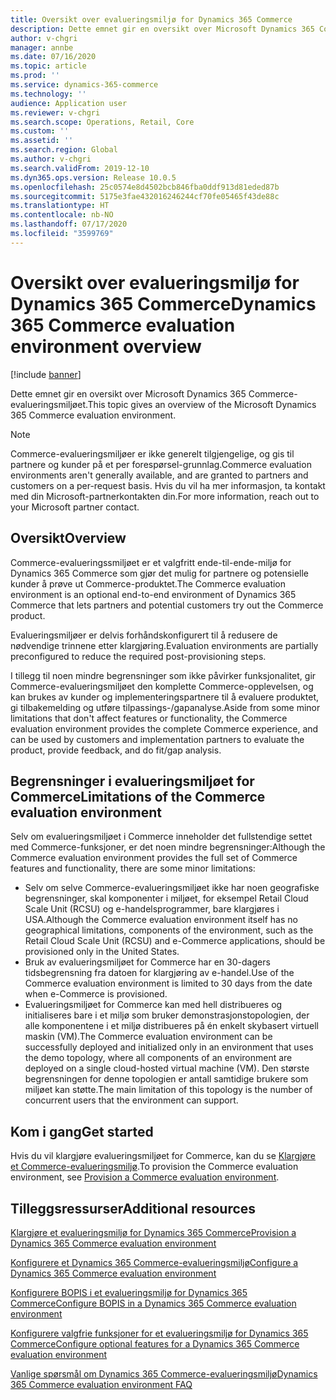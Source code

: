 ```yaml
---
title: Oversikt over evalueringsmiljø for Dynamics 365 Commerce
description: Dette emnet gir en oversikt over Microsoft Dynamics 365 Commerce-evalueringsmiljøet.
author: v-chgri
manager: annbe
ms.date: 07/16/2020
ms.topic: article
ms.prod: ''
ms.service: dynamics-365-commerce
ms.technology: ''
audience: Application user
ms.reviewer: v-chgri
ms.search.scope: Operations, Retail, Core
ms.custom: ''
ms.assetid: ''
ms.search.region: Global
ms.author: v-chgri
ms.search.validFrom: 2019-12-10
ms.dyn365.ops.version: Release 10.0.5
ms.openlocfilehash: 25c0574e8d4502bcb846fba0ddf913d81eded87b
ms.sourcegitcommit: 5175e3fae432016246244cf70fe05465f43de88c
ms.translationtype: HT
ms.contentlocale: nb-NO
ms.lasthandoff: 07/17/2020
ms.locfileid: "3599769"
---
```

# <a name="dynamics-365-commerce-evaluation-environment-overview"></a><span data-ttu-id="0c9d0-103">Oversikt over evalueringsmiljø for Dynamics 365 Commerce</span><span class="sxs-lookup"><span data-stu-id="0c9d0-103">Dynamics 365 Commerce evaluation environment overview</span></span>

[!include [banner](includes/banner.md)]

<span data-ttu-id="0c9d0-104">Dette emnet gir en oversikt over Microsoft Dynamics 365 Commerce-evalueringsmiljøet.</span><span class="sxs-lookup"><span data-stu-id="0c9d0-104">This topic gives an overview of the Microsoft Dynamics 365 Commerce evaluation environment.</span></span>

> [!NOTE]
> <span data-ttu-id="0c9d0-105">Commerce-evalueringsmiljøer er ikke generelt tilgjengelige, og gis til partnere og kunder på et per forespørsel-grunnlag.</span><span class="sxs-lookup"><span data-stu-id="0c9d0-105">Commerce evaluation environments aren't generally available, and are granted to partners and customers on a per-request basis.</span></span> <span data-ttu-id="0c9d0-106">Hvis du vil ha mer informasjon, ta kontakt med din Microsoft-partnerkontakten din.</span><span class="sxs-lookup"><span data-stu-id="0c9d0-106">For more information, reach out to your Microsoft partner contact.</span></span>

## <a name="overview"></a><span data-ttu-id="0c9d0-107">Oversikt</span><span class="sxs-lookup"><span data-stu-id="0c9d0-107">Overview</span></span>

<span data-ttu-id="0c9d0-108">Commerce-evalueringssmiljøet er et valgfritt ende-til-ende-miljø for Dynamics 365 Commerce som gjør det mulig for partnere og potensielle kunder å prøve ut Commerce-produktet.</span><span class="sxs-lookup"><span data-stu-id="0c9d0-108">The Commerce evaluation environment is an optional end-to-end environment of Dynamics 365 Commerce that lets partners and potential customers try out the Commerce product.</span></span>

<span data-ttu-id="0c9d0-109">Evalueringsmiljøer er delvis forhåndskonfigurert til å redusere de nødvendige trinnene etter klargjøring.</span><span class="sxs-lookup"><span data-stu-id="0c9d0-109">Evaluation environments are partially preconfigured to reduce the required post-provisioning steps.</span></span>

<span data-ttu-id="0c9d0-110">I tillegg til noen mindre begrensninger som ikke påvirker funksjonalitet, gir Commerce-evalueringsmiljøet den komplette Commerce-opplevelsen, og kan brukes av kunder og implementeringspartnere til å evaluere produktet, gi tilbakemelding og utføre tilpassings-/gapanalyse.</span><span class="sxs-lookup"><span data-stu-id="0c9d0-110">Aside from some minor limitations that don't affect features or functionality, the Commerce evaluation environment provides the complete Commerce experience, and can be used by customers and implementation partners to evaluate the product, provide feedback, and do fit/gap analysis.</span></span>

## <a name="limitations-of-the-commerce-evaluation-environment"></a><span data-ttu-id="0c9d0-111">Begrensninger i evalueringsmiljøet for Commerce</span><span class="sxs-lookup"><span data-stu-id="0c9d0-111">Limitations of the Commerce evaluation environment</span></span>

<span data-ttu-id="0c9d0-112">Selv om evalueringsmiljøet i Commerce inneholder det fullstendige settet med Commerce-funksjoner, er det noen mindre begrensninger:</span><span class="sxs-lookup"><span data-stu-id="0c9d0-112">Although the Commerce evaluation environment provides the full set of Commerce features and functionality, there are some minor limitations:</span></span>

- <span data-ttu-id="0c9d0-113">Selv om selve Commerce-evalueringsmiljøet ikke har noen geografiske begrensninger, skal komponenter i miljøet, for eksempel Retail Cloud Scale Unit (RCSU) og e-handelsprogrammer, bare klargjøres i USA.</span><span class="sxs-lookup"><span data-stu-id="0c9d0-113">Although the Commerce evaluation environment itself has no geographical limitations, components of the environment, such as the Retail Cloud Scale Unit (RCSU) and e-Commerce applications, should be provisioned only in the United States.</span></span>
- <span data-ttu-id="0c9d0-114">Bruk av evalueringsmiljøet for Commerce har en 30-dagers tidsbegrensning fra datoen for klargjøring av e-handel.</span><span class="sxs-lookup"><span data-stu-id="0c9d0-114">Use of the Commerce evaluation environment is limited to 30 days from the date when e-Commerce is provisioned.</span></span>
- <span data-ttu-id="0c9d0-115">Evalueringsmiljøet for Commerce kan med hell distribueres og initialiseres bare i et miljø som bruker demonstrasjonstopologien, der alle komponentene i et miljø distribueres på én enkelt skybasert virtuell maskin (VM).</span><span class="sxs-lookup"><span data-stu-id="0c9d0-115">The Commerce evaluation environment can be successfully deployed and initialized only in an environment that uses the demo topology, where all components of an environment are deployed on a single cloud-hosted virtual machine (VM).</span></span> <span data-ttu-id="0c9d0-116">Den største begrensningen for denne topologien er antall samtidige brukere som miljøet kan støtte.</span><span class="sxs-lookup"><span data-stu-id="0c9d0-116">The main limitation of this topology is the number of concurrent users that the environment can support.</span></span>

## <a name="get-started"></a><span data-ttu-id="0c9d0-117">Kom i gang</span><span class="sxs-lookup"><span data-stu-id="0c9d0-117">Get started</span></span>

<span data-ttu-id="0c9d0-118">Hvis du vil klargjøre evalueringsmiljøet for Commerce, kan du se [Klargjøre et Commerce-evalueringsmiljø](provisioning-guide.md).</span><span class="sxs-lookup"><span data-stu-id="0c9d0-118">To provision the Commerce evaluation environment, see [Provision a Commerce evaluation environment](provisioning-guide.md).</span></span>

## <a name="additional-resources"></a><span data-ttu-id="0c9d0-119">Tilleggsressurser</span><span class="sxs-lookup"><span data-stu-id="0c9d0-119">Additional resources</span></span>

[<span data-ttu-id="0c9d0-120">Klargjøre et evalueringsmiljø for Dynamics 365 Commerce</span><span class="sxs-lookup"><span data-stu-id="0c9d0-120">Provision a Dynamics 365 Commerce evaluation environment</span></span>](provisioning-guide.md)

[<span data-ttu-id="0c9d0-121">Konfigurere et Dynamics 365 Commerce-evalueringsmiljø</span><span class="sxs-lookup"><span data-stu-id="0c9d0-121">Configure a Dynamics 365 Commerce evaluation environment</span></span>](cpe-post-provisioning.md)

[<span data-ttu-id="0c9d0-122">Konfigurere BOPIS i et evalueringsmiljø for Dynamics 365 Commerce</span><span class="sxs-lookup"><span data-stu-id="0c9d0-122">Configure BOPIS in a Dynamics 365 Commerce evaluation environment</span></span>](cpe-bopis.md)

[<span data-ttu-id="0c9d0-123">Konfigurere valgfrie funksjoner for et evalueringsmiljø for Dynamics 365 Commerce</span><span class="sxs-lookup"><span data-stu-id="0c9d0-123">Configure optional features for a Dynamics 365 Commerce evaluation environment</span></span>](cpe-optional-features.md)

[<span data-ttu-id="0c9d0-124">Vanlige spørsmål om Dynamics 365 Commerce-evalueringsmiljø</span><span class="sxs-lookup"><span data-stu-id="0c9d0-124">Dynamics 365 Commerce evaluation environment FAQ</span></span>](cpe-faq.md)
